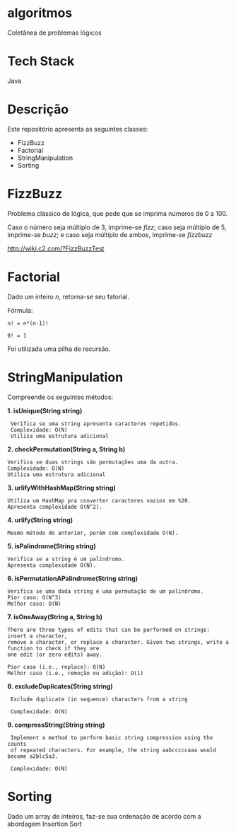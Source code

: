 # algoritmos
Coletânea de problemas lógicos

# Tech Stack
Java

# Descrição
Este repositório apresenta as seguintes classes:
  * FizzBuzz
  * Factorial
  * StringManipulation
  * Sorting

# FizzBuzz
Problema clássico de lógica, que pede que se imprima números de 0 a 100. 

Caso o número seja múltiplo de 3, imprime-se _fizz_; caso seja múltiplo de 5, imprime-se _buzz_; e caso seja múltiplo de ambos, imprime-se _fizzbuzz_

http://wiki.c2.com/?FizzBuzzTest

# Factorial
Dado um inteiro _n_, retorna-se seu fatorial.

Fórmula:
    
    n! = n*(n-1)!
    
    0! = 1

Foi utilizada uma pilha de recursão.

# StringManipulation
Compreende os seguintes métodos:

**1. isUnique(String string)**

     Verifica se uma string apresenta caracteres repetidos.
     Complexidade: O(N)
     Utiliza uma estrutura adicional
    
**2. checkPermutation(String a, String b)**
   
    Verifica se duas strings são permutações uma da outra.
    Complexidade: O(N)
    Utiliza uma estrutura adicional
    
**3. urlifyWithHashMap(String string)**
 
    Utiliza um HashMap pra converter caracteres vazios em %20.
    Apresenta complexidade O(N^2).
   
**4. urlify(String string)**
 
    Mesmo método do anterior, porém com complexidade O(N).

**5. isPalindrome(String string)**

    Verifica se a string é um palíndromo.
    Apresenta complexidade O(N).
    
**6. isPermutationAPalindrome(String string)**
    
    Verifica se uma dada string é uma permutação de um palíndromo.
    Pior caso: O(N^3)
    Melhor caso: O(N)
    
**7. isOneAway(String a, String b)**
    
    There are three types of edits that can be performed on strings: insert a character,
    remove a character, or replace a character. Given two strings, write a function to check if they are
    one edit (or zero edits) away.
    
    Pior caso (i.e., replace): O(N)
    Melhor caso (i.e., remoção ou adição): O(1)
    
**8. excludeDuplicates(String string)**
      
     Exclude duplicate (in sequence) characters from a string
     
     Complexidade: O(N)
    
**9. compressString(String string)**
    
     Implement a method to perform basic string compression using the counts
     of repeated characters. For example, the string aabcccccaaa would become a2blc5a3.
     
     Complexidade: O(N)
    
# Sorting
Dado um array de inteiros, faz-se sua ordenação de acordo com a abordagem Insertion Sort

